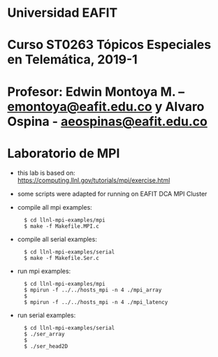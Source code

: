 # Universidad EAFIT
# Curso ST0263 Tópicos Especiales en Telemática, 2019-1
# Profesor: Edwin Montoya M. – emontoya@eafit.edu.co y Alvaro Ospina - aeospinas@eafit.edu.co
#
# Laboratorio de MPI

* this lab is based on: https://computing.llnl.gov/tutorials/mpi/exercise.html

* some scripts were adapted for running on EAFIT DCA MPI Cluster

* compile all mpi examples:

        $ cd llnl-mpi-examples/mpi
        $ make -f Makefile.MPI.c

* compile all serial examples:

        $ cd llnl-mpi-examples/serial
        $ make -f Makefile.Ser.c

* run mpi examples:

        $ cd llnl-mpi-examples/mpi
        $ mpirun -f ../../hosts_mpi -n 4 ./mpi_array
        $
        $ mpirun -f ../../hosts_mpi -n 4 ./mpi_latency

* run serial examples:

        $ cd llnl-mpi-examples/serial
        $ ./ser_array
        $
        $ ./ser_head2D
